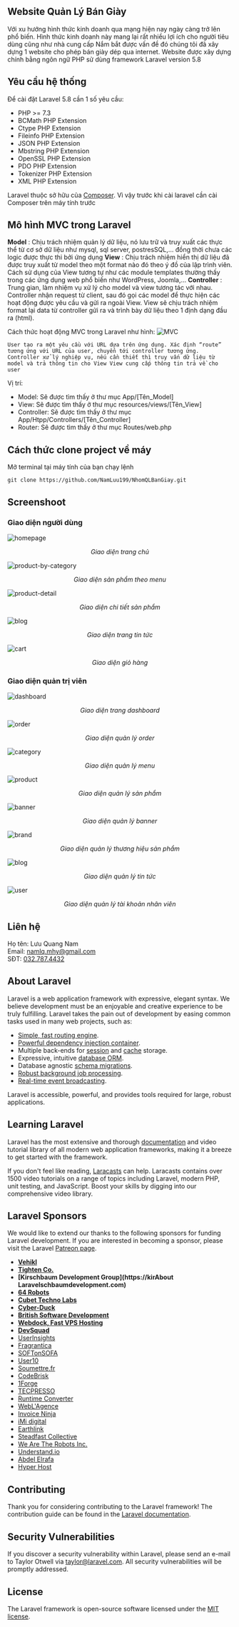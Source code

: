 
## Website Quản Lý Bán Giày
Với xu hướng hình thức kinh doanh qua mạng hiện nay ngày càng trở lên phổ biến. Hình thức kinh doanh này mang lại rất nhiều lợi ích cho người tiêu dùng cũng như nhà cung cấp
Nắm bắt được vấn đề đó chúng tôi đã xây dựng 1 website cho phép bán giày dép qua internet. 
Website được xây dựng chính bằng ngôn ngữ PHP sử dùng framework Laravel version 5.8

## Yêu cầu hệ thống

Để cài đặt Laravel 5.8 cần 1 số yêu cầu:

- PHP >= 7.3
- BCMath PHP Extension
- Ctype PHP Extension
- Fileinfo PHP Extension
- JSON PHP Extension
- Mbstring PHP Extension
- OpenSSL PHP Extension
- PDO PHP Extension
- Tokenizer PHP Extension
- XML PHP Extension

Laravel thuộc sở hữu của [Composer](https://getcomposer.org/). Vì vậy trước khi cài laravel cần cài Composer trên máy tính trước 

## Mô hình MVC trong Laravel

**Model** : Chịu trách nhiệm quản lý dữ liệu, nó lưu trữ và truy xuất các thực thể từ cơ sở dữ liệu như mysql, sql server, postresSQL,… đồng thời chưa các logic được thực thi bởi ứng dụng
**View** : Chịu trách nhiệm hiển thị dữ liệu đã được truy xuất từ model theo một format nào đó theo ý đồ của lập trình viên. Cách sử dụng của View tương tự như các module templates thường thấy trong các ứng dụng web phổ biến như WordPress, Joomla,…
**Controller** : Trung gian, làm nhiệm vụ xử lý cho model và view tương tác với nhau. Controller nhận request từ client, sau đó gọi các model để thực hiện các hoạt động được yêu cầu và gửi ra ngoài View. View sẽ chịu trách nhiệm format lại data từ controller gửi ra và trình bày dữ liệu theo 1 định dạng đầu ra (html).

Cách thức hoạt động MVC trong Laravel như hình:
![MVC](https://github.com/NamLuu199/NhomQLBanGiay/blob/master/public/uploads/Capture-project/mvc-route-laravel.jpg)



`User tạo ra một yêu cầu với URL dựa trên ứng dụng.
Xác định “route” tương ứng với URL của user, chuyển tới controller tương ứng.
Controller xử lý nghiệp vụ, nếu cần thiết thì truy vấn dữ liệu từ model và trả thông tin cho View
View cung cấp thông tin trả về cho user`


Vị trí:
- Model: Sẽ được tìm thấy ở thư mục App/[Tên_Model]
- View:  Sẽ được tìm thấy ở thư mục resources/views/[Tên_View]
- Controller:  Sẽ được tìm thấy ở thư mục App/Htpp/Controllers/[Tên_Controller]
- Router: Sẽ được tìm thấy ở thư mục Routes/web.php

## Cách thức clone project về máy
Mở terminal tại máy tính của bạn chạy lệnh <br>
```
git clone https://github.com/NamLuu199/NhomQLBanGiay.git
```


## Screenshoot

### Giao diện người dùng
![homepage](https://github.com/NamLuu199/NhomQLBanGiay/blob/master/public/uploads/Capture-project/homepage.png)
*<p align=center>Giao diện trang chủ</p>*

![product-by-category](https://github.com/NamLuu199/NhomQLBanGiay/blob/master/public/uploads/Capture-project/product-by-category-page.png)
*<p align=center>Giao diện sản phẩm theo menu</p>*

![product-detail](https://github.com/NamLuu199/NhomQLBanGiay/blob/master/public/uploads/Capture-project/Product-details.png)
*<p align=center>Giao diện chi tiết sản phẩm</p>*

![blog](https://github.com/NamLuu199/NhomQLBanGiay/blob/master/public/uploads/Capture-project/Blog.png)
*<p align=center>Giao diện trang tin tức</p>*

![cart](https://github.com/NamLuu199/NhomQLBanGiay/blob/master/public/uploads/Capture-project/Cart-page.png)
*<p align=center>Giao diện giỏ hàng</p>*

### Giao diện quản trị viên
![dashboard](https://github.com/NamLuu199/NhomQLBanGiay/blob/master/public/uploads/Capture-project/Admin-home.png)
*<p align=center>Giao diện trang dashboard</p>*

![order](https://github.com/NamLuu199/NhomQLBanGiay/blob/master/public/uploads/Capture-project/Order.png)
*<p align=center>Giao diện quản lý order</p>*

![category](https://github.com/NamLuu199/NhomQLBanGiay/blob/master/public/uploads/Capture-project/Admin-category.png)
*<p align=center>Giao diện quản lý menu</p>*

![product](https://github.com/NamLuu199/NhomQLBanGiay/blob/master/public/uploads/Capture-project/Admin-product.png)
*<p align=center>Giao diện quản lý sản phẩm</p>*

![banner](https://github.com/NamLuu199/NhomQLBanGiay/blob/master/public/uploads/Capture-project/Admin-banner.png)
*<p align=center>Giao diện quản lý banner</p>*

![brand](https://github.com/NamLuu199/NhomQLBanGiay/blob/master/public/uploads/Capture-project/Admin-brand.png)
*<p align=center>Giao diện quản lý thương hiệu sản phẩm</p>*

![blog](https://github.com/NamLuu199/NhomQLBanGiay/blob/master/public/uploads/Capture-project/Admin-blog.png)
*<p align=center>Giao diện quản lý tin tức</p>*

![user](https://github.com/NamLuu199/NhomQLBanGiay/blob/master/public/uploads/Capture-project/Admin-user.png)
*<p align=center>Giao diện quản lý tài khoản nhân viên</p>*

## Liên hệ 

Họ tên: Lưu Quang Nam<br>
Email: namlq.mhy@gmail.com<br>
SĐT: [032.787.4432](tel:0327874432)


## About Laravel

Laravel is a web application framework with expressive, elegant syntax. We believe development must be an enjoyable and creative experience to be truly fulfilling. Laravel takes the pain out of development by easing common tasks used in many web projects, such as:

- [Simple, fast routing engine](https://laravel.com/docs/routing).
- [Powerful dependency injection container](https://laravel.com/docs/container).
- Multiple back-ends for [session](https://laravel.com/docs/session) and [cache](https://laravel.com/docs/cache) storage.
- Expressive, intuitive [database ORM](https://laravel.com/docs/eloquent).
- Database agnostic [schema migrations](https://laravel.com/docs/migrations).
- [Robust background job processing](https://laravel.com/docs/queues).
- [Real-time event broadcasting](https://laravel.com/docs/broadcasting).

Laravel is accessible, powerful, and provides tools required for large, robust applications.

## Learning Laravel

Laravel has the most extensive and thorough [documentation](https://laravel.com/docs) and video tutorial library of all modern web application frameworks, making it a breeze to get started with the framework.

If you don't feel like reading, [Laracasts](https://laracasts.com) can help. Laracasts contains over 1500 video tutorials on a range of topics including Laravel, modern PHP, unit testing, and JavaScript. Boost your skills by digging into our comprehensive video library.

## Laravel Sponsors

We would like to extend our thanks to the following sponsors for funding Laravel development. If you are interested in becoming a sponsor, please visit the Laravel [Patreon page](https://patreon.com/taylorotwell).

- **[Vehikl](https://vehikl.com/)**
- **[Tighten Co.](https://tighten.co)**
- **[Kirschbaum Development Group](https://kirAbout Laravelschbaumdevelopment.com)**
- **[64 Robots](https://64robots.com)**
- **[Cubet Techno Labs](https://cubettech.com)**
- **[Cyber-Duck](https://cyber-duck.co.uk)**
- **[British Software Development](https://www.britishsoftware.co)**
- **[Webdock, Fast VPS Hosting](https://www.webdock.io/en)**
- **[DevSquad](https://devsquad.com)**
- [UserInsights](https://userinsights.com)
- [Fragrantica](https://www.fragrantica.com)
- [SOFTonSOFA](https://softonsofa.com/)
- [User10](https://user10.com)
- [Soumettre.fr](https://soumettre.fr/)
- [CodeBrisk](https://codebrisk.com)
- [1Forge](https://1forge.com)
- [TECPRESSO](https://tecpresso.co.jp/)
- [Runtime Converter](http://runtimeconverter.com/)
- [WebL'Agence](https://weblagence.com/)
- [Invoice Ninja](https://www.invoiceninja.com)
- [iMi digital](https://www.imi-digital.de/)
- [Earthlink](https://www.earthlink.ro/)
- [Steadfast Collective](https://steadfastcollective.com/)
- [We Are The Robots Inc.](https://watr.mx/)
- [Understand.io](https://www.understand.io/)
- [Abdel Elrafa](https://abdelelrafa.com)
- [Hyper Host](https://hyper.host)

## Contributing

Thank you for considering contributing to the Laravel framework! The contribution guide can be found in the [Laravel documentation](https://laravel.com/docs/contributions).

## Security Vulnerabilities

If you discover a security vulnerability within Laravel, please send an e-mail to Taylor Otwell via [taylor@laravel.com](mailto:taylor@laravel.com). All security vulnerabilities will be promptly addressed.

## License

The Laravel framework is open-source software licensed under the [MIT license](https://opensource.org/licenses/MIT).
